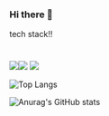 ### Hi there 👋

<!--
**jiwoo1202/jiwoo1202** is a ✨ _special_ ✨ repository because its `README.md` (this file) appears on your GitHub profile.

Here are some ideas to get you started:

- 🔭 I’m currently working on ...
- 🌱 I’m currently learning ...
- 👯 I’m looking to collaborate on ...
- 🤔 I’m looking for help with ...
- 💬 Ask me about ...
- 📫 How to reach me: ...
- 😄 Pronouns: ...
- ⚡ Fun fact: ...
-->
tech stack!!
#
<img src="https://img.shields.io/badge/C-A8B9CC?style=flat&logo=C&logoColor=white"/><img src="https://img.shields.io/badge/C++-00599C?style=flat&logo=C++&logoColor=blue"/>
<img src="https://img.shields.io/badge/C++-00599C?style=flat&logo=C++&logoColor=blue"/>


![Top Langs](https://github-readme-stats.vercel.app/api/top-langs/?username=jiwoo1202&layout=compact&theme=tokyonight)

![Anurag's GitHub stats](https://github-readme-stats.vercel.app/api?username=jiwoo1202&show_icons=true&theme=tokyonight)
